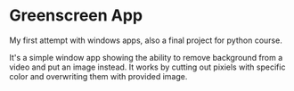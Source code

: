 # Greenscreen App
 My first attempt with windows apps, also a final project for python course. 

It's a simple window app showing the ability to remove background from a video and put an image instead. It works by cutting out pixiels with specific color and overwriting them with provided image. 
